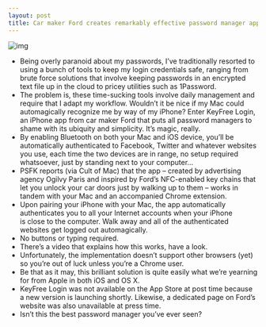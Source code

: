 ```yaml
---
layout: post
title: Car maker Ford creates remarkably effective password manager app
---
```

![img](http://media.idownloadblog.com/wp-content/uploads/2012/06/Ford-KeyFree-Login-teaser.jpg)
* Being overly paranoid about my passwords, I’ve traditionally resorted to using a bunch of tools to keep my login credentials safe, ranging from brute force solutions that involve keeping passwords in an encrypted text file up in the cloud to pricey utilities such as 1Password.
* The problem is, these time-sucking tools involve daily management and require that I adapt my workflow. Wouldn’t it be nice if my Mac could automagically recognize me by way of my iPhone? Enter KeyFree Login, an iPhone app from car maker Ford that puts all password managers to shame with its ubiquity and simplicity. It’s magic, really.
* By enabling Bluetooth on both your Mac and iOS device, you’ll be automatically authenticated to Facebook, Twitter and whatever websites you use, each time the two devices are in range, no setup required whatsoever, just by standing next to your computer…
* PSFK reports (via Cult of Mac) that the app – created by advertising agency Ogilvy Paris and inspired by Ford’s NFC-enabled key chains that let you unlock your car doors just by walking up to them – works in tandem with your Mac and an accompanied Chrome extension.
* Upon pairing your iPhone with your Mac, the app automatically authenticates you to all your Internet accounts when your iPhone is close to the computer. Walk away and all of the authenticated websites get logged out automagically.
* No buttons or typing required.
* There’s a video that explains how this works, have a look.
* Unfortunately, the implementation doesn’t support other browsers (yet) so you’re out of luck unless you’re a Chrome user.
* Be that as it may, this brilliant solution is quite easily what we’re yearning for from Apple in both iOS and OS X.
* KeyFree Login was not available on the App Store at post time because a new version is launching shortly. Likewise, a dedicated page on Ford’s website was also unavailable at press time.
* Isn’t this the best password manager you’ve ever seen?


